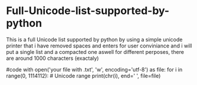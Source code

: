 # Full-Unicode-list-supported-by-python
This is a full Unicode list supported by python by using a simple unicode printer that
i have removed spaces and enters for user conviniance and i will put a single list and
a compacted one aswell for different perposes, there are around 1000 characters (exactaly)

#code
with open('your file with .txt', 'w', encoding='utf-8') as file:
  for i in range(0, 1114112):  # Unicode range
      print(chr(i), end=' ', file=file)
